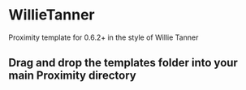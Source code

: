 # WillieTanner
 Proximity template for 0.6.2+ in the style of Willie Tanner

## Drag and drop the templates folder into your main Proximity directory
